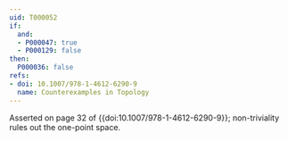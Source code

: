 ```yaml
---
uid: T000052
if:
  and:
  - P000047: true
  - P000129: false
then:
  P000036: false
refs:
- doi: 10.1007/978-1-4612-6290-9
  name: Counterexamples in Topology
---
```


Asserted on page 32 of {{doi:10.1007/978-1-4612-6290-9}}; non-triviality
rules out the one-point space.
